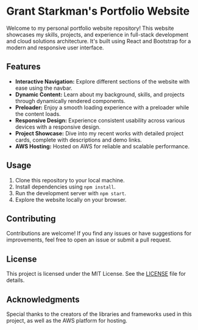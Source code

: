 # Grant Starkman's Portfolio Website

Welcome to my personal portfolio website repository! This website showcases my skills, projects, and experience in full-stack development and cloud solutions architecture. It's built using React and Bootstrap for a modern and responsive user interface.

## Features

- **Interactive Navigation:** Explore different sections of the website with ease using the navbar.
- **Dynamic Content:** Learn about my background, skills, and projects through dynamically rendered components.
- **Preloader:** Enjoy a smooth loading experience with a preloader while the content loads.
- **Responsive Design:** Experience consistent usability across various devices with a responsive design.
- **Project Showcase:** Dive into my recent works with detailed project cards, complete with descriptions and demo links.
- **AWS Hosting:** Hosted on AWS for reliable and scalable performance.

## Usage

1. Clone this repository to your local machine.
2. Install dependencies using `npm install`.
3. Run the development server with `npm start`.
4. Explore the website locally on your browser.

## Contributing

Contributions are welcome! If you find any issues or have suggestions for improvements, feel free to open an issue or submit a pull request.

## License

This project is licensed under the MIT License. See the [LICENSE](LICENSE) file for details.

## Acknowledgments

Special thanks to the creators of the libraries and frameworks used in this project, as well as the AWS platform for hosting.
